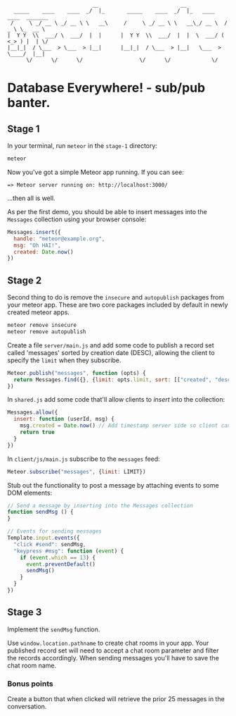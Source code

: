 ```
                           __                          __                           
  _____    ____    ____  _/  |_       _____    ____  _/  |_   ____    ____  _______ 
 /     \ _/ __ \ _/ __ \ \   __\     /     \ _/ __ \ \   __\_/ __ \  /  _ \ \_  __ \
|  Y Y  \\  ___/ \  ___/  |  |      |  Y Y  \\  ___/  |  |  \  ___/ (  <_> ) |  | \/
|__|_|  / \___  > \___  > |__|      |__|_|  / \___  > |__|   \___  > \____/  |__|   
      \/      \/      \/                  \/      \/             \/                 
```

Database Everywhere! - sub/pub banter.
======================================

Stage 1
---

In your terminal, run `meteor` in the `stage-1` directory:

```sh
meteor
```

Now you've got a simple Meteor app running. If you can see:

	=> Meteor server running on: http://localhost:3000/

...then all is well.

As per the first demo, you should be able to insert messages into the `Messages` collection using your browser console:

```javascript
Messages.insert({
  handle: "meteor@example.org",
  msg: "Oh HAI!",
  created: Date.now()
})
```

Stage 2
---

Second thing to do is remove the `insecure` and `autopublish` packages from your meteor app. These are two core packages included by default in newly created meteor apps.

```sh
meteor remove insecure
meteor remove autopublish
```

Create a file `server/main.js` and add some code to publish a record set called 'messages' sorted by creation date (DESC), allowing the client to specify the `limit` when they subscribe.

```javascript
Meteor.publish("messages", function (opts) {
  return Messages.find({}, {limit: opts.limit, sort: [["created", "desc"]]})
})
```

In `shared.js` add some code that'll allow clients to _insert_ into the collection:

```javascript
Messages.allow({
  insert: function (userId, msg) {
    msg.created = Date.now() // Add timestamp server side so client can't effect message ordering
    return true
  }
})
```

In `client/js/main.js` subscribe to the `messages` feed:

```javascript
Meteor.subscribe("messages", {limit: LIMIT})
```

Stub out the functionality to post a message by attaching events to some DOM elements:

```javascript
// Send a message by inserting into the Messages collection
function sendMsg () {
}

// Events for sending messages
Template.input.events({
  "click #send": sendMsg,
  "keypress #msg": function (event) {
    if (event.which == 13) {
      event.preventDefault()
      sendMsg()
    }
  }
})
```

Stage 3
---

Implement the `sendMsg` function.

Use `window.location.pathname` to create chat rooms in your app. Your published record set will need to accept a chat room parameter and filter the records accordingly. When sending messages you'll have to save the chat room name.

### Bonus points

Create a button that when clicked will retrieve the prior 25 messages in the conversation.
